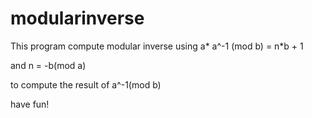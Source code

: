 # modularinverse

This program compute modular inverse using a* a^-1 (mod b) = n*b + 1

and n = -b(mod a)

to compute the result of a^-1(mod b)

have fun!
